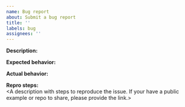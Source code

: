 ```yaml
---
name: Bug report
about: Submit a bug report
title: ''
labels: bug
assignees: ''
---
```


**Description:** <A clear and concise description of what the bug is.>

**Expected behavior:** <A description of what you expected to happen.>

**Actual behavior:** <A description of what is actually happening.>

**Repro steps:**  
<A description with steps to reproduce the issue. If your have a public example or repo to share, please provide the link.>
